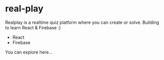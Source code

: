 # real-play
Realplay is a realtime quiz platform where you can create or solve. Building to learn React &amp; Firebase :)

- React
- Firebase

You can explore here...